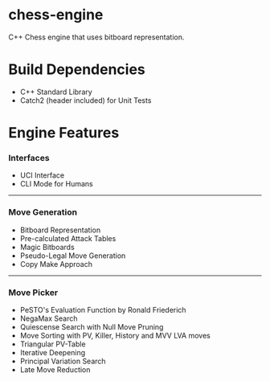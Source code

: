 chess-engine
===
C++ Chess engine that uses bitboard representation.

Build Dependencies
===
- C++ Standard Library
- Catch2 (header included) for Unit Tests

Engine Features
===

### Interfaces
- UCI Interface
- CLI Mode for Humans

---

### Move Generation
- Bitboard Representation
- Pre-calculated Attack Tables
- Magic Bitboards
- Pseudo-Legal Move Generation
- Copy Make Approach

---

### Move Picker
- PeSTO's Evaluation Function by Ronald Friederich
- NegaMax Search
- Quiescense Search with Null Move Pruning
- Move Sorting with PV, Killer, History and MVV LVA moves
- Triangular PV-Table
- Iterative Deepening
- Principal Variation Search
- Late Move Reduction